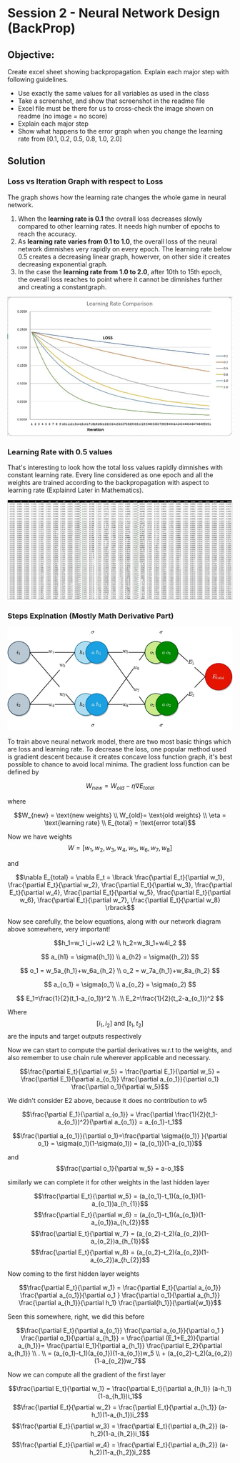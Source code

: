 # Session 2 - Neural Network Design (BackProp)

## Objective:

Create excel sheet showing backpropagation. Explain each major step with following guidelines. 
- Use exactly the same values for all variables as used in the class
- Take a screenshot, and show that screenshot in the readme file
- Excel file must be there for us to cross-check the image shown on readme (no image = no score)
- Explain each major step
- Show what happens to the error graph when you change the learning rate from [0.1, 0.2, 0.5, 0.8, 1.0, 2.0]

## Solution

### Loss vs Iteration Graph with respect to Loss

The graph shows how the learning rate changes the whole game in neural network. 
1.  When the **learning rate is 0.1** the overall loss decreases slowly compared to other learning rates. It needs high number of epochs to reach the accuracy. 
2.  As **learning rate varies from 0.1 to 1.0**, the overall loss of the neural network dimnishes very rapidly on every epoch. The learning rate below 0.5 creates a decreasing linear graph, howerver, on other side it creates decreasing exponential graph.
3.  In the case the **learning rate from 1.0 to 2.0**, after 10th to 15th epoch, the overall loss reaches to point where it cannot be dimnishes further and creating a constantgraph.

![Loss vs Iteration](LR.JPG)

### Learning Rate with 0.5 values

That's interesting to look how the total loss values rapidly dimnishes with constant learning rate. Every line considered as one epoch and all the weights are trained according to the backpropagation with aspect to learning rate (Explainrd Later in Mathematics).

![Learning Rate (0.5)](LR-0.5.JPG)

### Steps Explnation (Mostly Math Derivative Part)

![Neural Network Design](NN.jpg)

To train above neural network model, there are two most basic things which are loss and learning rate. To decrease the loss, one popular method used is gradient descent because it creates concave loss function graph, it's best possible to chance to avoid local minima. The gradient loss function can be defined by

$$W_{new}=W_{old}-\eta\nabla{E_{total}}$$

where

$$W_{new} = \text{new weights} \\ W_{old}= \text{old weights} \\ \eta = \text{learning rate} \\ E_{total} = \text{error total}$$

Now we have weights $$W = \lbrack w_1, w_2, w_3, w_4, w_5, w_6, w_7, w_8 \rbrack$$

and

$$\nabla E_{total} = \nabla E_t = \lbrack \frac{\partial E_t}{\partial w_1}, \frac{\partial E_t}{\partial w_2}, \frac{\partial E_t}{\partial w_3}, \frac{\partial E_t}{\partial w_4}, \frac{\partial E_t}{\partial w_5}, \frac{\partial E_t}{\partial w_6}, \frac{\partial E_t}{\partial w_7}, \frac{\partial E_t}{\partial w_8} \rbrack$$

Now see carefully, the below equations, along with our network diagram above somewhere, very important!

$$h_1=w_1 i_i+w2 i_2 \\ h_2=w_3i_1+w4i_2 $$

$$
a_{h1} = \sigma({h_1}) \\  a_{h2} = \sigma({h_2})
$$

$$
o_1 = w_5a_{h_1}+w_6a_{h_2} \\ o_2 = w_7a_{h_1}+w_8a_{h_2}
$$

$$
a_{o_1} = \sigma(o_1) \\ a_{o_2} = \sigma(o_2)
$$

$$
E_1=\frac{1}{2}(t_1-a_{o_1})^2 \\ .\\ E_2=\frac{1}{2}(t_2-a_{o_1})^2
$$

Where $$[i_1, i_2] \text{ and }[t_1, t_2]$$ are the inputs and target outputs respectively

Now we can start to compute the partial derivatives w.r.t to the weights, and also remember to use chain rule wherever applicable and necessary.

$$\frac{\partial E_t}{\partial w_5} = \frac{\partial E_1}{\partial w_5} = \frac{\partial E_1}{\partial a_{o_1}} \frac{\partial a_{o_1}}{\partial o_1} \frac{\partial o_1}{\partial w_5}$$

We didn't consider E2 above, because it does no contribution to w5

$$\frac{\partial E_1}{\partial a_{o_1}}  = \frac{\partial \frac{1}{2}(t_1-a_{o_1})^2}{\partial a_{o_1}}  = a_{o_1}-t_1$$

$$\frac{\partial a_{o_1}}{\partial o_1}=\frac{\partial \sigma{(o_1)} }{\partial o_1} = \sigma(o_1)(1-\sigma(o_1)) = (a_{o_1})(1-a_{o_1})$$

and
$$\frac{\partial o_1}{\partial w_5} = a-o_1$$

similarly we can complete it for other weights in the last hidden layer

$$\frac{\partial E_t}{\partial w_5} = (a_{o_1}-t_1)(a_{o_1})(1-a_{o_1})a_{h_{1}}$$
$$\frac{\partial E_t}{\partial w_6} = (a_{o_1}-t_1)(a_{o_1})(1-a_{o_1})a_{h_{2}}$$
$$\frac{\partial E_t}{\partial w_7} = (a_{o_2}-t_2)(a_{o_2})(1-a_{o_2})a_{h_{1}}$$
$$\frac{\partial E_t}{\partial w_8} = (a_{o_2}-t_2)(a_{o_2})(1-a_{o_2})a_{h_{2}}$$

Now coming to the first hidden layer weights

$$\frac{\partial E_t}{\partial w_1}  = \frac{\partial E_t}{\partial a_{o_1}} \frac{\partial a_{o_1}}{\partial o_1 } \frac{\partial o_1}{\partial a_{h_1}} \frac{\partial a_{h_1}}{\partial h_1} \frac{\partial{h_1}}{\partial{w_1}}$$

Seen this somewhere, right, we did this before

$$\frac{\partial E_t}{\partial a_{o_1}} \frac{\partial a_{o_1}}{\partial o_1 } \frac{\partial o_1}{\partial a_{h_1}} = \frac{\partial (E_1+E_2)}{\partial a_{h_1}}= \frac{\partial E_1}{\partial a_{h_1}}  \frac{\partial E_2}{\partial a_{h_1}} \\ . \\ = (a_{o_1}-t_1)(a_{o_1})(1-a_{o_1})w_5 \\ + (a_{o_2}-t_2)(a_{o_2})(1-a_{o_2})w_7$$

Now we can compute all the gradient of the first layer

$$\frac{\partial E_t}{\partial w_1} = \frac{\partial E_t}{\partial a_{h_1}} (a-h_1)(1-a_{h_1})i_1$$
$$\frac{\partial E_t}{\partial w_2} = \frac{\partial E_t}{\partial a_{h_1}} (a-h_1)(1-a_{h_1})i_2$$
$$\frac{\partial E_t}{\partial w_3} = \frac{\partial E_t}{\partial a_{h_2}} (a-h_2)(1-a_{h_2})i_1$$
$$\frac{\partial E_t}{\partial w_4} = \frac{\partial E_t}{\partial a_{h_2}} (a-h_2)(1-a_{h_2})i_2$$
